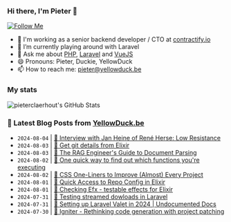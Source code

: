 ### Hi there, I'm Pieter 👋  
[![Follow Me](https://img.shields.io/github/followers/pieterclaerhout?label=Follow&style=social)](https://github.com/pieterclaerhout)

- 🏢 I'm working as a senior backend developer / CTO at [contractify.io](https://contractify.io)
- 🌱 I’m currently playing around with Laravel
- 💬 Ask me about [PHP](https://php.net), [Laravel](http://laravel.com) and [VueJS](https://vuejs.org)
- 😄 Pronouns: Pieter, Duckie, YellowDuck
- 📫 How to reach me: pieter@yellowduck.be

### My stats

![pieterclaerhout's GitHub Stats](https://github-readme-stats.vercel.app/api?username=pieterclaerhout&show_icons=true&count_private=true&line_height=40)

### 📩 Latest Blog Posts from [YellowDuck.be](https://www.yellowduck.be/)
<!-- BLOG-POST-LIST:START -->
- `2024-08-04` | [🔗 Interview with Jan Heine of René Herse: Low Resistance](https://www.yellowduck.be/posts/interview-with-jan-heine-of-rene-herse-low-resistance)  
- `2024-08-03` | [🐥 Get git details from Elixir](https://www.yellowduck.be/posts/get-git-details-from-elixir)  
- `2024-08-03` | [🔗 The RAG Engineer&#39;s Guide to Document Parsing](https://www.yellowduck.be/posts/the-rag-engineers-guide-to-document-parsing)  
- `2024-08-02` | [🐥 One quick way to find out which functions you&#39;re executing](https://www.yellowduck.be/posts/one-quick-way-to-find-out-which-functions-youre-executing)  
- `2024-08-02` | [🔗 CSS One-Liners to Improve &lpar;Almost&rpar; Every Project](https://www.yellowduck.be/posts/css-one-liners-to-improve-almost-every-project)  
- `2024-08-01` | [🐥 Quick Access to Repo Config in Elixir](https://www.yellowduck.be/posts/quick-access-to-repo-config)  
- `2024-08-01` | [🔗 Checking Efx - testable effects for Elixir](https://www.yellowduck.be/posts/checking-efx-testable-effects-for-elixir-katafrakts-garden)  
- `2024-07-31` | [🐥 Testing streamed dowloads in Laravel](https://www.yellowduck.be/posts/testing-streamed-dowloads-in-laravel)  
- `2024-07-31` | [🔗 Setting up Laravel Valet in 2024 | Undocumented Docs](https://www.yellowduck.be/posts/setting-up-laravel-valet-in-2024-undocumented-docs)  
- `2024-07-30` | [🔗 Igniter - Rethinking code generation with project patching](https://www.yellowduck.be/posts/igniter-rethinking-code-generation-with-project-patching)  

<!-- BLOG-POST-LIST:END -->
